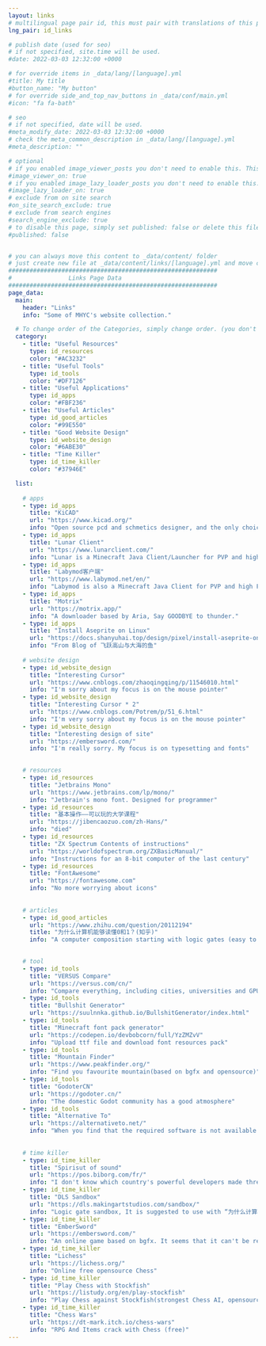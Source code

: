 ```yaml
---
layout: links
# multilingual page pair id, this must pair with translations of this page. (This name must be unique)
lng_pair: id_links

# publish date (used for seo)
# if not specified, site.time will be used.
#date: 2022-03-03 12:32:00 +0000

# for override items in _data/lang/[language].yml
#title: My title
#button_name: "My button"
# for override side_and_top_nav_buttons in _data/conf/main.yml
#icon: "fa fa-bath"

# seo
# if not specified, date will be used.
#meta_modify_date: 2022-03-03 12:32:00 +0000
# check the meta_common_description in _data/lang/[language].yml
#meta_description: ""

# optional
# if you enabled image_viewer_posts you don't need to enable this. This is only if image_viewer_posts = false
#image_viewer_on: true
# if you enabled image_lazy_loader_posts you don't need to enable this. This is only if image_lazy_loader_posts = false
#image_lazy_loader_on: true
# exclude from on site search
#on_site_search_exclude: true
# exclude from search engines
#search_engine_exclude: true
# to disable this page, simply set published: false or delete this file
#published: false


# you can always move this content to _data/content/ folder
# just create new file at _data/content/links/[language].yml and move content below.
###########################################################
#                Links Page Data
###########################################################
page_data:
  main:
    header: "Links"
    info: "Some of MHYC's website collection."

  # To change order of the Categories, simply change order. (you don't need to change list order.)
  category:
    - title: "Useful Resources"
      type: id_resources
      color: "#AC3232"
    - title: "Useful Tools"
      type: id_tools
      color: "#DF7126"
    - title: "Useful Applications"
      type: id_apps
      color: "#FBF236"
    - title: "Useful Articles"
      type: id_good_articles
      color: "#99E550"
    - title: "Good Website Design"
      type: id_website_design
      color: "#6ABE30"
    - title: "Time Killer"
      type: id_time_killer
      color: "#37946E"

  list:
  
    # apps
    - type: id_apps
      title: "KiCAD"
      url: "https://www.kicad.org/"
      info: "Open source pcd and schmetics designer, and the only choice on linux."
    - type: id_apps
      title: "Lunar Client"
      url: "https://www.lunarclient.com/"
      info: "Lunar is a Minecraft Java Client/Launcher for PVP and high FPS"
    - type: id_apps
      title: "Labymod客户端"
      url: "https://www.labymod.net/en/"
      info: "Labymod is also a Minecraft Java Client for PVP and high FPS"
    - type: id_apps
      title: "Motrix"
      url: "https://motrix.app/"
      info: "A downloader based by Aria, Say GOODBYE to thunder."
    - type: id_apps
      title: "Install Aseprite on Linux"
      url: "https://docs.shanyuhai.top/design/pixel/install-aseprite-on-linux.html#%E5%AE%89%E8%A3%85"
      info: "From Blog of 飞跃高山与大海的鱼"
    
    # website design
    - type: id_website_design
      title: "Interesting Cursor"
      url: "https://www.cnblogs.com/zhaoqingqing/p/11546010.html"
      info: "I'm sorry about my focus is on the mouse pointer"
    - type: id_website_design
      title: "Interesting Cursor * 2"
      url: "https://www.cnblogs.com/Potrem/p/51_6.html"
      info: "I'm very sorry about my focus is on the mouse pointer"
    - type: id_website_design
      title: "Interesting design of site"
      url: "https://embersword.com/"
      info: "I'm really sorry. My focus is on typesetting and fonts"
      

    # resources
    - type: id_resources
      title: "Jetbrains Mono"
      url: "https://www.jetbrains.com/lp/mono/"
      info: "Jetbrain's mono font. Designed for programmer"
    - type: id_resources
      title: "基本操作——可以玩的大学课程"
      url: "https://jibencaozuo.com/zh-Hans/"
      info: "died"
    - type: id_resources
      title: "ZX Spectrum Contents of instructions"
      url: "https://worldofspectrum.org/ZXBasicManual/"
      info: "Instructions for an 8-bit computer of the last century"
    - type: id_resources
      title: "FontAwesome"
      url: "https://fontawesome.com"
      info: "No more worrying about icons"
    
      
    # articles
    - type: id_good_articles
      url: "https://www.zhihu.com/question/20112194"
      title: "为什么计算机能够读懂0和1？(知乎)"
      info: "A computer composition starting with logic gates (easy to understand)(in Chinese)"
      

    # tool
    - type: id_tools
      title: "VERSUS Compare"
      url: "https://versus.com/cn/"
      info: "Compare everything, including cities, universities and GPUs"
    - type: id_tools
      title: "Bullshit Generator"
      url: "https://suulnnka.github.io/BullshitGenerator/index.html"
    - type: id_tools
      title: "Minecraft font pack generator"
      url: "https://codepen.io/devbobcorn/full/YzZMZvV"
      info: "Upload ttf file and download font resources pack"
    - type: id_tools
      title: "Mountain Finder"
      url: "https://www.peakfinder.org/"
      info: "Find you favourite mountain(based on bgfx and opensource)"
    - type: id_tools
      title: "GodoterCN"
      url: "https://godoter.cn/"
      info: "The domestic Godot community has a good atmosphere"
    - type: id_tools
      title: "Alternative To"
      url: "https://alternativeto.net/"
      info: "When you find that the required software is not available on linux/mac, come here"
      
      
    # time killer
    - type: id_time_killer
      title: "Spirisut of sound"
      url: "https://pos.biborg.com/fr/"
      info: "I don't know which country's powerful developers made three Parkour"
    - type: id_time_killer
      title: "DLS Sandbox"
      url: "https://dls.makingartstudios.com/sandbox/"
      info: "Logic gate sandbox, It is suggested to use with “为什么计算机能够读懂0和1？(知乎)”"
    - type: id_time_killer
      title: "EmberSword"
      url: "https://embersword.com/"
      info: "An online game based on bgfx. It seems that it can't be registered, but the publicity page is very nice"
    - type: id_time_killer
      title: "Lichess"
      url: "https://lichess.org/"
      info: "Online free opensource Chess"
    - type: id_time_killer
      title: "Play Chess with Stockfish"
      url: "https://listudy.org/en/play-stockfish"
      info: "Play Chess against Stockfish(strongest Chess AI, opensource)"
    - type: id_time_killer
      title: "Chess Wars"
      url: "https://dt-mark.itch.io/chess-wars"
      info: "RPG And Items crack with Chess (free)"
---
```

